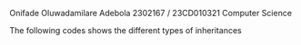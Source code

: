 Onifade Oluwadamilare Adebola 
2302167 / 23CD010321 Computer Science 

The following codes shows the different types of inheritances 
